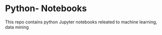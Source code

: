 # Python- Notebooks
This repo contains python Jupyter notebooks releated to machine learning, data mining 

